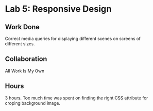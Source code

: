 # Lab 5: Responsive Design

## Work Done
Correct media queries for displaying different scenes on screens of different sizes.

## Collaboration
All Work Is My Own

## Hours
3 hours. Too much time was spent on finding the right CSS attribute for croping background image.
